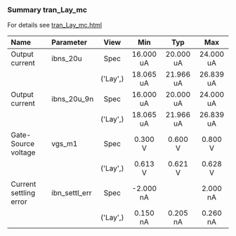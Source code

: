 ### Summary tran_Lay_mc

For details see <a href='tran_Lay_mc.html'>tran_Lay_mc.html</a>

|**Name**|**Parameter**|**View**|**Min** | **Typ** | **Max**|
|:---|:---|:---:|:---:|:---:|:---:|
|Output current|ibns\_20u | Spec | 16.000 uA | 20.000 uA | 24.000 uA |
| | | ('Lay',)|18.065 uA | 21.966 uA | 26.839 uA |
|Output current|ibns\_20u\_9n | Spec | 16.000 uA | 20.000 uA | 24.000 uA |
| | | ('Lay',)|18.065 uA | 21.966 uA | 26.839 uA |
|Gate-Source voltage|vgs\_m1 | Spec | 0.300 V | 0.600 V | 0.800 V |
| | | ('Lay',)|0.613 V | 0.621 V | 0.628 V |
|Current settling error|ibn\_settl\_err | Spec | -2.000 nA |  | 2.000 nA |
| | | ('Lay',)|0.150 nA | 0.205 nA | 0.260 nA |
